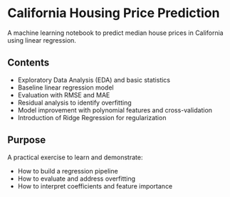 # California Housing Price Prediction

A machine learning notebook to predict median house prices in California using linear regression.

## Contents

- Exploratory Data Analysis (EDA) and basic statistics
- Baseline linear regression model
- Evaluation with RMSE and MAE
- Residual analysis to identify overfitting
- Model improvement with polynomial features and cross-validation
- Introduction of Ridge Regression for regularization

## Purpose

A practical exercise to learn and demonstrate:
- How to build a regression pipeline
- How to evaluate and address overfitting
- How to interpret coefficients and feature importance
